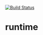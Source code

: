 [![Build Status](https://travis-ci.org/clearcontainers/runtime.svg?branch=master)](https://travis-ci.org/clearcontainers/runtime)

# runtime
